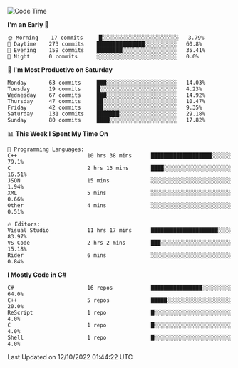 <!--START_SECTION:waka-->
![Code Time](http://img.shields.io/badge/Code%20Time-855%20hrs%2025%20mins-blue)

**I'm an Early 🐤** 

```text
🌞 Morning    17 commits     █░░░░░░░░░░░░░░░░░░░░░░░░   3.79% 
🌆 Daytime    273 commits    ███████████████░░░░░░░░░░   60.8% 
🌃 Evening    159 commits    ████████░░░░░░░░░░░░░░░░░   35.41% 
🌙 Night      0 commits      ░░░░░░░░░░░░░░░░░░░░░░░░░   0.0%

```
📅 **I'm Most Productive on Saturday** 

```text
Monday       63 commits     ███░░░░░░░░░░░░░░░░░░░░░░   14.03% 
Tuesday      19 commits     █░░░░░░░░░░░░░░░░░░░░░░░░   4.23% 
Wednesday    67 commits     ███░░░░░░░░░░░░░░░░░░░░░░   14.92% 
Thursday     47 commits     ██░░░░░░░░░░░░░░░░░░░░░░░   10.47% 
Friday       42 commits     ██░░░░░░░░░░░░░░░░░░░░░░░   9.35% 
Saturday     131 commits    ███████░░░░░░░░░░░░░░░░░░   29.18% 
Sunday       80 commits     ████░░░░░░░░░░░░░░░░░░░░░   17.82%

```


📊 **This Week I Spent My Time On** 

```text
💬 Programming Languages: 
C++                      10 hrs 38 mins      ███████████████████░░░░░░   79.1% 
C                        2 hrs 13 mins       ████░░░░░░░░░░░░░░░░░░░░░   16.51% 
JSON                     15 mins             ░░░░░░░░░░░░░░░░░░░░░░░░░   1.94% 
XML                      5 mins              ░░░░░░░░░░░░░░░░░░░░░░░░░   0.66% 
Other                    4 mins              ░░░░░░░░░░░░░░░░░░░░░░░░░   0.51%

🔥 Editors: 
Visual Studio            11 hrs 17 mins      █████████████████████░░░░   83.97% 
VS Code                  2 hrs 2 mins        ███░░░░░░░░░░░░░░░░░░░░░░   15.18% 
Rider                    6 mins              ░░░░░░░░░░░░░░░░░░░░░░░░░   0.84%

```

**I Mostly Code in C#** 

```text
C#                       16 repos            ████████████████░░░░░░░░░   64.0% 
C++                      5 repos             █████░░░░░░░░░░░░░░░░░░░░   20.0% 
ReScript                 1 repo              █░░░░░░░░░░░░░░░░░░░░░░░░   4.0% 
C                        1 repo              █░░░░░░░░░░░░░░░░░░░░░░░░   4.0% 
Shell                    1 repo              █░░░░░░░░░░░░░░░░░░░░░░░░   4.0%

```



 Last Updated on 12/10/2022 01:44:22 UTC
<!--END_SECTION:waka-->
